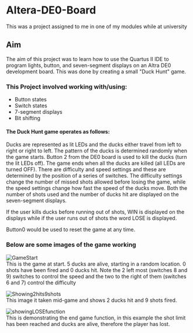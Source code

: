 # Altera-DE0-Board
This was a project assigned to me in one of my modules while at university

## Aim
The aim of this project was to learn how to use the Quartus II IDE to program lights, button, and seven-segment displays on an Altra DE0 development board. This was done by creating a small "Duck Hunt" game. 

### This Project involved working with/using:
* Button states
* Switch states
* 7-segment displays
* Bit shifting

#### The Duck Hunt game operates as follows:
Ducks  are  represented  as  lit  LEDs  and  the  ducks  either  travel  from  left  to  right  or right to left. The pattern of the ducks is determined randomly when the game starts. Button  2  from  the  DE0  board  is  used  to  kill  the  ducks  (turn  the  lit  LEDs  off).  The game ends when all the ducks are killed (all LEDs are turned OFF). There are difficulty and speed settings and these are determined by the position of a series of switches. The difficulty settings change the number of missed shots allowed before losing the game, while the speed settings change how fast the speed of the ducks move. Both the number of shots used and the number of ducks hit are displayed on the seven-segment displays.

If the user kills ducks before running out of shots, WIN is displayed on the displays while if the user runs out of shots the word LOSE is displayed.

Button0 would be used to reset the game at any time.

### Below are some images of the game working
![GameStart](https://user-images.githubusercontent.com/43787505/60716394-2e380c00-9f17-11e9-823c-1e17004f42bd.png)
<br> This is the game at start. 5 ducks are alive, starting in a random location. 0 shots have been fired and 0 ducks hit. Note the 2 left most (switches 8 and 9) switches to control the speed and the two to the right of them (switches 6 and 7) control the difficulty </br> 

![Showing2hits9shots](https://user-images.githubusercontent.com/43787505/60716528-8bcc5880-9f17-11e9-8e96-637f89dadf6c.png)
<br>This image it taken mid-game and shows 2 ducks hit and 9 shots fired.</br>

![showingLOSEfunction](https://user-images.githubusercontent.com/43787505/60716819-3c3a5c80-9f18-11e9-8896-15e0ed5479a3.png)
<br>This is demonstrating the end game function, in this example the shot limit has been reached and ducks are alive, therefore the player has lost.</br>
